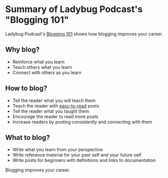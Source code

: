 # Summary of Ladybug Podcast's "Blogging 101"

Ladybug Podcast's [Blogging 101](https://www.ladybug.dev/episodes/blogging-101) shows how blogging improves your career.

## Why blog?

- Reinforce what you learn
- Teach others what you learn
- Connect with others as you learn

## How to blog?

- Tell the reader what you will teach them
- Teach the reader with [easy-to-read](https://hemingwayapp.com/) posts
- Tell the reader what you taught them
- Encourage the reader to read more posts
- Increase readers by posting consistently and connecting with them

## What to blog?

- Write what you learn from your perspective
- Write reference material for your past self and your future self
- Write posts for beginners with definitions and links to documentation

Blogging improves your career.
